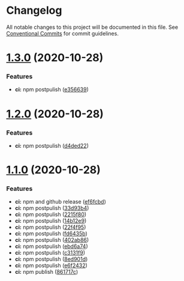 # Changelog

All notable changes to this project will be documented in this file. See
[Conventional Commits](https://conventionalcommits.org) for commit guidelines.

# [1.3.0](https://github.com/varunnayal/typescript-library-boilerplace/compare/v1.2.0...v1.3.0) (2020-10-28)


### Features

* **ci:** npm postpulish ([e356639](https://github.com/varunnayal/typescript-library-boilerplace/commit/e356639fc383400a4f7c9b966ce7be0f8a12383c))

# [1.2.0](https://github.com/varunnayal/typescript-library-boilerplace/compare/v1.1.0...v1.2.0) (2020-10-28)


### Features

* **ci:** npm postpulish ([d4ded22](https://github.com/varunnayal/typescript-library-boilerplace/commit/d4ded22a6d7bfeb5192071bc7b02ea63eca8f403))

# [1.1.0](https://github.com/varunnayal/typescript-library-boilerplace/compare/v1.0.0...v1.1.0) (2020-10-28)


### Features

* **ci:** npm and github release ([ef6fcbd](https://github.com/varunnayal/typescript-library-boilerplace/commit/ef6fcbdede17ba2b7e7cd3aa3b18f98f94686356))
* **ci:** npm postpulish ([33d93b4](https://github.com/varunnayal/typescript-library-boilerplace/commit/33d93b40e6f82aecddee3a807c0ca16543da4d31))
* **ci:** npm postpulish ([2215f80](https://github.com/varunnayal/typescript-library-boilerplace/commit/2215f80db66a8b1d9122f8e0224acc9e2771a0c4))
* **ci:** npm postpulish ([14b12e9](https://github.com/varunnayal/typescript-library-boilerplace/commit/14b12e9d7153e509e15409297464cd83ded7b6c6))
* **ci:** npm postpulish ([22f4f95](https://github.com/varunnayal/typescript-library-boilerplace/commit/22f4f95d7fc3125b7d84fe9227f2d5848a92f4e6))
* **ci:** npm postpulish ([fd6435b](https://github.com/varunnayal/typescript-library-boilerplace/commit/fd6435b46371c84441b8064402a7aa13ad2e7564))
* **ci:** npm postpulish ([402ab86](https://github.com/varunnayal/typescript-library-boilerplace/commit/402ab86641bc56263a8d0a174212d48213de9a31))
* **ci:** npm postpulish ([ebd6a74](https://github.com/varunnayal/typescript-library-boilerplace/commit/ebd6a74079feb8c9a19f790385867eebcde15bf9))
* **ci:** npm postpulish ([c3131f9](https://github.com/varunnayal/typescript-library-boilerplace/commit/c3131f91f7c12c201723959e48a299bba8cde375))
* **ci:** npm postpulish ([8ed901d](https://github.com/varunnayal/typescript-library-boilerplace/commit/8ed901d6c75bf2766aa1c6a6a499a84f458934af))
* **ci:** npm postpulish ([e6f2432](https://github.com/varunnayal/typescript-library-boilerplace/commit/e6f2432f89c870093867460f4f880f1e6812a205))
* **ci:** npm publish ([861717c](https://github.com/varunnayal/typescript-library-boilerplace/commit/861717ca97716e84fb9119aeb03499d7405bb178))
